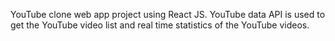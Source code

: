 YouTube clone web app project using React JS.  YouTube data API is used to get the YouTube video list and real time statistics of the YouTube videos.

